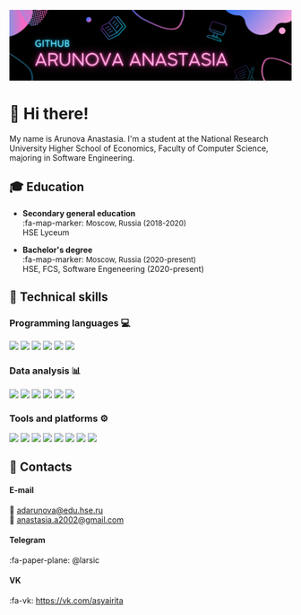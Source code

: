 [![](https://github.com/adarunova/adarunova/blob/main/images/header.png)](https://github.com/adarunova/adarunova/blob/main/images/header.png)

# 👋 Hi there!

My name is Arunova Anastasia. I'm a student at the National Research University Higher School of Economics, Faculty of Computer Science, majoring in Software Engineering.


## :mortar_board: Education

- **Secondary general education**<br />
:fa-map-marker: <font size="2">    Moscow, Russia (2018-2020)</font> <br />
HSE Lyceum


- **Bachelor's degree**<br />
:fa-map-marker: <font size="2">   Moscow, Russia (2020-present)</font> <br />
HSE, FCS, Software Engeneering (2020-present)


## 💼 Technical skills

### Programming languages :computer:

![](https://img.shields.io/badge/Code-Java-informational?style=flat&logo=java&color=FD7CC9)
![](https://img.shields.io/badge/Code-C%2B%2B-informational?style=flat&logo=cplusplus&color=FD7CC9)
![](https://img.shields.io/badge/Code-Python-informational?style=flat&logo=python&color=FD7CC9)
![](https://img.shields.io/badge/Code-C%23-informational?style=flat&logo=csharp&color=FD7CC9)
![](https://img.shields.io/badge/Code-C-informational?style=flat&logo=c&color=FD7CC9)
![](https://img.shields.io/badge/Code-SQLite-informational?style=flat&logo=sqlite&color=FD7CC9)

### Data analysis :bar_chart:

![](https://img.shields.io/badge/Platform-Jupyter-informational?style=flat&logo=jupyter&color=FD7CC9)
![](https://img.shields.io/badge/Library-Numpy-informational?style=flat&logo=numpy&color=FD7CC9)
![](https://img.shields.io/badge/Library-Pandas-informational?style=flat&logo=pandas&color=FD7CC9)
![](https://img.shields.io/badge/Library-Scipy-informational?style=flat&logo=scipy&color=FD7CC9)
![](https://img.shields.io/badge/Library-Scikit--learn-informational?style=flat&logo=scikitlearn&color=FD7CC9)
![](https://img.shields.io/badge/Library-Matplotlib-informational?style=flat&color=FD7CC9)

### Tools and platforms :gear:

![](https://img.shields.io/badge/Tools-Git-informational?style=flat&logo=git&color=FD7CC9)
![](https://img.shields.io/badge/Tools-Github-informational?style=flat&logo=github&color=FD7CC9)
![](https://img.shields.io/badge/Tools-LaTeX-informational?style=flat&logo=latex&color=FD7CC9)
![](https://img.shields.io/badge/Platform-Android-informational?style=flat&logo=android&color=FD7CC9)
![](https://img.shields.io/badge/Platform-Firebase-informational?style=flat&logo=firebase&color=FD7CC9)
![](https://img.shields.io/badge/Platform-Xamarin-informational?style=flat&logo=xamarin&color=FD7CC9)
![](https://img.shields.io/badge/Platform-.NET-informational?style=flat&logo=dotnet&color=FD7CC9)
![](https://img.shields.io/badge/Platform-Microsoft%20Azure-informational?style=flat&logo=microsoftazure&color=FD7CC9)


## 🤝 Contacts

#### E-mail <br />
:email:  adarunova@edu.hse.ru<br />
:email: anastasia.a2002@gmail.com

#### Telegram <br />
:fa-paper-plane: @larsic

#### VK <br />
:fa-vk: https://vk.com/asyairita
